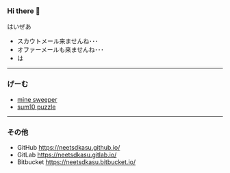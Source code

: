 ### Hi there 👋
はいぜあ  

 - スカウトメール来ませんね･･･
 - オファーメールも来ませんね･･･
 - は


-------------------------------
### げーむ

 - [mine sweeper](https://neetsdkasu.github.io/game/minesweeper/index.html)  
 - [sum10 puzzle](https://neetsdkasu.github.io/game/sum10/index.html)

-------------------------------
### その他

 - GitHub https://neetsdkasu.github.io/
 - GitLab https://neetsdkasu.gitlab.io/
 - Bitbucket https://neetsdkasu.bitbucket.io/

